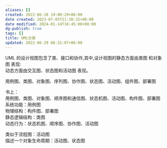 ```yaml
---
aliases: []
created: 2022-06-28 19:00:29+08:00
date created: 2023-07-05T21:38:32+08:00
date modified: 2024-01-14T16:45:08+08:00
dg-publish: true
tags: []
title: UML分类
updated: 2022-06-29 08:31:07+08:00
---
```


UML 的设计视图包含了类、接口和协作,其中,设计视图的静态方面由类图 和对象图 表现:  
动态方面由交互图、状态图和活动图 表现。

用例图、类图、对象图、序列图、协作图、状态图、活动图、组件图、部署图

书上：  
用例图、类图、对象图、顺序图和通信图、状态机图、活动图、构件图、部署图  
系统功能：用例图  
物理结构：构件图、部署图  
静态逻辑结构：类图  
动态行为：状态机图、顺序图、协作图、活动图

类似于流程图：活动图  
描述一个对象生命周期：活动图、状态图